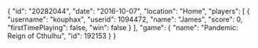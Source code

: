 {
  "id": "20282044",
  "date": "2016-10-07",
  "location": "Home",
  "players": [
    {
      "username": "kouphax",
      "userid": 1094472,
      "name": "James",
      "score": 0,
      "firstTimePlaying": false,
      "win": false
    }
  ],
  "game": {
    "name": "Pandemic: Reign of Cthulhu",
    "id": 192153
  }
}
